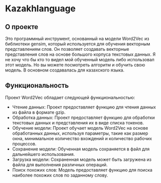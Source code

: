 # Kazakhlanguage
## О проекте
Это программный инструмент, основанный на модели Word2Vec из библиотеки gensim, который используется для обучения векторным представлениям слов. Он позволяет создавать векторные представления слов на основе большого корпуса текстовых данных.
Я не хочу что бы кто то видел мой обученный модель либо использовал этот модель. Но вы можете посмотреть алгоритм и обучить свою модель. 
В основном создавалась для казахского языка.
## Функциональность
Проект Word2Vec обладает следующей функциональностью:

- Чтение данных: Проект предоставляет функцию для чтения данных из файла в формате gzip.
- Обработка данных: Проект предоставляет функцию для обработки текстовых данных и представления их в виде списка токенов.
- Обучение модели: Проект обучает модель Word2Vec на основе обработанных данных, используя параметры, такие как размер окна, минимальное количество вхождений и количество рабочих процессов.
- Сохранение модели: Обученная модель сохраняется в файл для дальнейшего использования.
- Загрузка модели: Сохраненная модель может быть загружена из файла для выполнения различных операций.
- Поиск похожих слов: Модель предоставляет функцию для поиска наиболее похожих слов по заданному слову.
